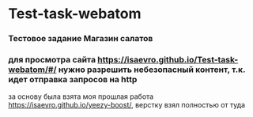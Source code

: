 # Test-task-webatom
### Тестовое задание Магазин салатов
### для просмотра сайта https://isaevro.github.io/Test-task-webatom/#/ нужно разрешить небезопасный контент, т.к. идет отправка запросов на http
за основу была взята моя прошлая работа https://isaevro.github.io/yeezy-boost/, верстку взял полностью от туда
